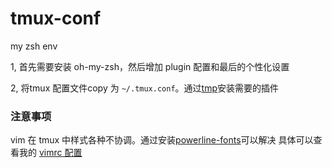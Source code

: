 # tmux-conf
my zsh env

1, 首先需要安装 oh-my-zsh，然后增加 plugin 配置和最后的个性化设置

2, 将tmux 配置文件copy 为 `~/.tmux.conf`。通过[tmp](https://github.com/tmux-plugins/tpm)安装需要的插件

### 注意事项

vim 在 tmux 中样式各种不协调。通过安装[powerline-fonts](https://github.com/powerline/fonts)可以解决
具体可以查看我的 [vimrc 配置](https://github.com/boyaziqi/vimrc_config)
